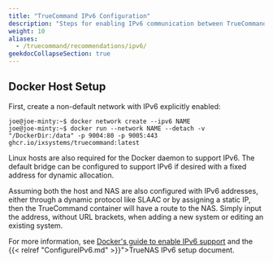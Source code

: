 ```yaml
---
title: "TrueCommand IPv6 Configuration"
description: "Steps for enabling IPv6 communication between TrueCommand and a TrueNAS."
weight: 10
aliases:
  - /truecommand/recommendations/ipv6/
geekdocCollapseSection: true
---
```


## Docker Host Setup

First, create a non-default network with IPv6 explicitly enabled:

```
joe@joe-minty:~$ docker network create --ipv6 NAME
joe@joe-minty:~$ docker run --network NAME --detach -v "/DockerDir:/data" -p 9004:80 -p 9005:443 ghcr.io/ixsystems/truecommand:latest
```

Linux hosts are also required for the Docker daemon to support IPv6.
The default bridge can be configured to support IPv6 if desired with a fixed address for dynamic allocation.

Assuming both the host and NAS are also configured with IPv6 addresses, either through a dynamic protocol like SLAAC or by assigning a static IP,
then the TrueCommand container will have a route to the NAS. Simply input the address, without URL brackets, when adding a new system or editing an existing system.

For more information, see <a href="https://docs.docker.com/config/daemon/ipv6/">Docker's guide to enable IPv6 support</a> and the {{< relref "ConfigureIPv6.md" >}}">TrueNAS IPv6 setup document</a>.
